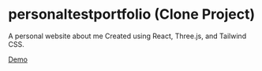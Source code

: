 ﻿# personaltestportfolio (Clone Project)

A personal website about me
Created using React, Three.js, and Tailwind CSS.

[Demo](https://bartutestportfolio1.netlify.app/)
